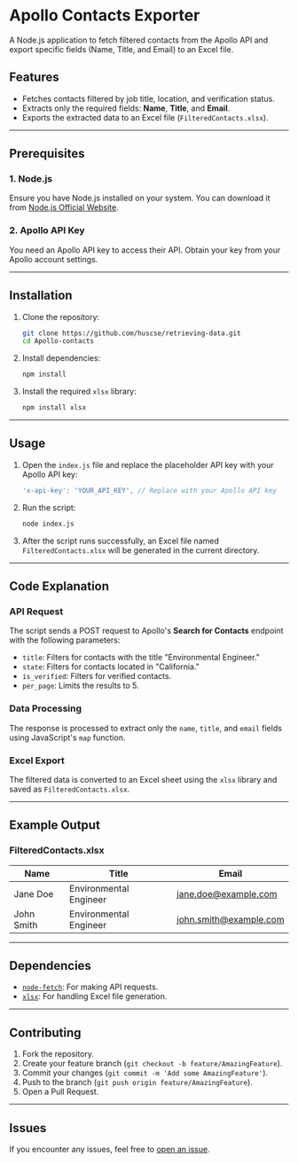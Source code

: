# Apollo Contacts Exporter

A Node.js application to fetch filtered contacts from the Apollo API and export specific fields (Name, Title, and Email) to an Excel file.

## Features
- Fetches contacts filtered by job title, location, and verification status.
- Extracts only the required fields: **Name**, **Title**, and **Email**.
- Exports the extracted data to an Excel file (`FilteredContacts.xlsx`).

---

## Prerequisites

### **1. Node.js**
Ensure you have Node.js installed on your system. You can download it from [Node.js Official Website](https://nodejs.org).

### **2. Apollo API Key**
You need an Apollo API key to access their API. Obtain your key from your Apollo account settings.

---

## Installation

1. Clone the repository:
   ```bash
   git clone https://github.com/huscse/retrieving-data.git
   cd Apollo-contacts
   ```

2. Install dependencies:
   ```bash
   npm install
   ```

3. Install the required `xlsx` library:
   ```bash
   npm install xlsx
   ```

---

## Usage

1. Open the `index.js` file and replace the placeholder API key with your Apollo API key:
   ```javascript
   'x-api-key': 'YOUR_API_KEY', // Replace with your Apollo API key
   ```

2. Run the script:
   ```bash
   node index.js
   ```

3. After the script runs successfully, an Excel file named `FilteredContacts.xlsx` will be generated in the current directory.

---

## Code Explanation

### **API Request**
The script sends a POST request to Apollo's **Search for Contacts** endpoint with the following parameters:
- `title`: Filters for contacts with the title "Environmental Engineer."
- `state`: Filters for contacts located in "California."
- `is_verified`: Filters for verified contacts.
- `per_page`: Limits the results to 5.

### **Data Processing**
The response is processed to extract only the `name`, `title`, and `email` fields using JavaScript's `map` function.

### **Excel Export**
The filtered data is converted to an Excel sheet using the `xlsx` library and saved as `FilteredContacts.xlsx`.

---

## Example Output

### **FilteredContacts.xlsx**
| Name         | Title                  | Email                   |
|--------------|------------------------|-------------------------|
| Jane Doe     | Environmental Engineer | jane.doe@example.com    |
| John Smith   | Environmental Engineer | john.smith@example.com  |

---

## Dependencies
- [`node-fetch`](https://www.npmjs.com/package/node-fetch): For making API requests.
- [`xlsx`](https://www.npmjs.com/package/xlsx): For handling Excel file generation.

---

## Contributing
1. Fork the repository.
2. Create your feature branch (`git checkout -b feature/AmazingFeature`).
3. Commit your changes (`git commit -m 'Add some AmazingFeature'`).
4. Push to the branch (`git push origin feature/AmazingFeature`).
5. Open a Pull Request.

---

## Issues
If you encounter any issues, feel free to [open an issue](https://github.com/huscse/retrieving-data/issues).

